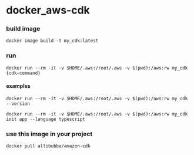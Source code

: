 # docker_aws-cdk

### build image
`docker image build -t my_cdk:latest`

### run
`docker run --rm -it -v $HOME/.aws:/root/.aws -v $(pwd):/aws:rw my_cdk {cdk-command}`

#### examples
`docker run --rm -it -v $HOME/.aws:/root/.aws -v $(pwd):/aws:rw my_cdk --version`

`docker run --rm -it -v $HOME/.aws:/root/.aws -v $(pwd):/aws:rw my_cdk init app --language typescript`


### use this image in your project
`docker pull allibubba/amazon-cdk`
